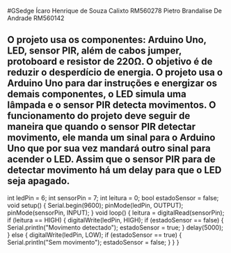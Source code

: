 #GSedge 
Ícaro Henrique de Souza Calixto RM560278 Pietro Brandalise De Andrade RM560142

O projeto usa os componentes: Arduino Uno, LED, sensor PIR, além de cabos jumper, protoboard e resistor de 220Ω. O objetivo é de reduzir o desperdício de energia. O projeto usa o Arduino Uno para dar instruções e energizar os demais componentes, o LED simula uma lâmpada e o sensor PIR detecta movimentos. O funcionamento do projeto deve seguir de maneira que quando o sensor PIR detectar movimento, ele manda um sinal para o Arduino Uno que por sua vez mandará outro sinal para acender o LED. Assim que o sensor PIR para de detectar movimento há um delay para que o LED seja apagado.
----------------------------------------------------------------------------------------------------------------------------------------
int ledPin = 6; 
int sensorPin = 7; 
int leitura = 0; 
bool estadoSensor = false; 
void setup() {
  Serial.begin(9600); 
  pinMode(ledPin, OUTPUT); 
  pinMode(sensorPin, INPUT); 
}
void loop() {
  leitura = digitalRead(sensorPin); 
  if (leitura == HIGH) { 
    digitalWrite(ledPin, HIGH); 
    if (estadoSensor == false) { 
      Serial.println("Movimento detectado"); 
      estadoSensor = true; 
    }
    delay(5000); 
  } else { 
    digitalWrite(ledPin, LOW); 
    if (estadoSensor == true) { 
      Serial.println("Sem movimento"); 
      estadoSensor = false; 
    }
  }
}
